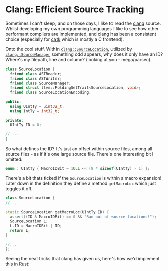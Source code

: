 # Clang: Efficient Source Tracking 

Sometimes I can't sleep, and on those days, I like to read the [clang](https://github.com/llvm/llvm-project/tree/main/clang) source. Whilst developing my own programming languages I like to see how other performant compilers are implemented, and clang has been a consistent choice (especially for [catk](https://github.com/maxinedeandrade/catk) which is mostly a C frontend). 

Onto the cool stuff. Within [`clang::SourceLocation`](https://clang.llvm.org/doxygen/SourceLocation_8h_source.html), utilized by [`clang::SourceManager`](https://clang.llvm.org/doxygen/classclang_1_1SourceManager.html) something odd appears, why does it only have an ID? Where's my filepath, line and column? (looking at you - mega/parsec). 

```cpp
class SourceLocation {
  friend class ASTReader;
  friend class ASTWriter;
  friend class SourceManager;
  friend struct llvm::FoldingSetTrait<SourceLocation, void>;
  friend class SourceLocationEncoding;
 
public:
  using UIntTy = uint32_t;
  using IntTy = int32_t;
 
private:
  UIntTy ID = 0;

// ...
}
```

So what defines the ID? It's just an offset within source files, among all source files - as if it's one large source file. There's one interesting bit I omitted: 

```cpp
enum : UIntTy { MacroIDBit = 1ULL << (8 * sizeof(UIntTy) - 1) };
```

There's a bit thats ticked if the `SourceLocation` is within a macro expansion! Later down in the definition they define a method `getMacroLoc` which just toggles it off.

```cpp
class SourceLocation {
//...

static SourceLocation getMacroLoc(UIntTy ID) {
  assert((ID & MacroIDBit) == 0 && "Ran out of source locations!");
  SourceLocation L;
  L.ID = MacroIDBit | ID;
  return L;
}

//...
};
```

Seeing the neat tricks that clang has given us, here's how we'd implement this in Rust:

